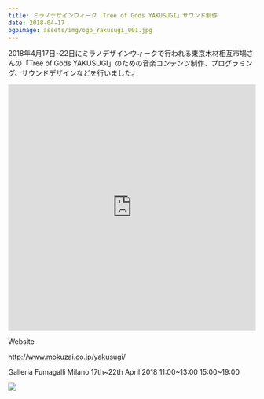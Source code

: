 ```yaml
---
title: ミラノデザインウィーク「Tree of Gods YAKUSUGI」サウンド制作
date: 2018-04-17
ogpimage: assets/img/ogp_Yakusugi_001.jpg
---
```


2018年4月17日~22日にミラノデザインウィークで行われる東京木材相互市場さんの「Tree of Gods YAKUSUGI」のための音楽コンテンツ制作、プログラミング、サウンドデザインなどを行いました。

<iframe src="https://www.youtube.com/embed/HRGkDyv_Fbk" frameborder="0" allow="autoplay; encrypted-media" allowfullscreen style="width:100%; height:500px; min-height:300px;"></iframe>

<!--more-->

Website

<http://www.mokuzai.co.jp/yakusugi/>

Galleria Fumagalli Milano 17th~22th April 2018 11:00~13:00 15:00~19:00

![](/assets/img/Yakusugi_001.jpg)